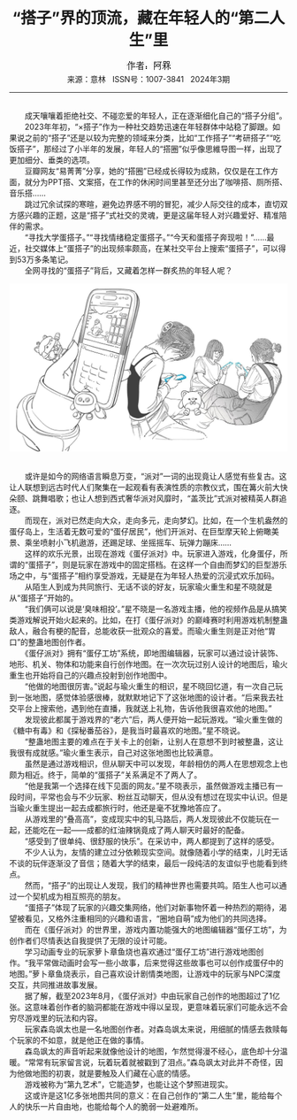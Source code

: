 # <center>“搭子”界的顶流，藏在年轻人的“第二人生”里</center>

<div align=center><img src="https://raw.githubusercontent.com/leaguecn/magazines/main/img_authors/%25d7%25f7%25d5%25df%25a3%25ba%25b0%25a2%2598%258e.jpg"></div>

<center>来源：意林   ISSN号：1007-3841   2024年3期</center>

* * *

<br>　　成天嚷嚷着拒绝社交、不碰恋爱的年轻人，正在逐渐细化自己的“搭子分组”。  
　　2023年年初，“×搭子”作为一种社交趋势迅速在年轻群体中站稳了脚跟。如果说之前的“搭子”还是以较为完整的领域来分类，比如“工作搭子”“考研搭子”“吃饭搭子”，那经过了小半年的发展，年轻人的“搭圈”似乎像思維导图一样，出现了更加细分、垂类的选项。  
　　豆瓣网友“易菁菁”分享，她的“搭圈”已经成长得较为成熟，仅仅是在工作方面，就分为PPT搭、文案搭，在工作的休闲时间里甚至还分出了咖啡搭、厕所搭、音乐搭……  
　　跳过冗余试探的寒暄，避免边界感不明的冒犯，减少人际交往的成本，直切双方感兴趣的正题，这是“搭子”式社交的灵魂，更是这届年轻人对兴趣爱好、精准陪伴的需求。  
　　“寻找大学蛋搭子。”“寻找情绪稳定蛋搭子。”“今天和蛋搭子奔现啦！”……最近，社交媒体上“蛋搭子”的出现频率颇高，在某社交平台上搜索“蛋搭子”，可以得到53万多条笔记。  
　　全网寻找的“蛋搭子”背后，又藏着怎样一群炙热的年轻人呢？

![](https://raw.githubusercontent.com/leaguecn/magazines/main/img/yili20240326-1-l.jpg)

  
<br>　　或许是如今的网络语言瞬息万变，“派对”一词的出现竟让人感觉有些复古。这让人联想到远古时代人们聚集在一起观看有表演性质的宗教仪式，围在篝火前大快朵颐、跳舞唱歌；也让人想到西式奢华派对风靡时，“盖茨比”式派对被精英人群追逐。  
　　而现在，派对已然走向大众，走向多元，走向梦幻。比如，在一个生机盎然的蛋仔岛上，生活着无数可爱的“蛋仔居民”，他们开派对、在巨型摩天轮上俯瞰美景、乘坐喷射小飞机遨游，还踢足球、坐摇摇车、玩弹力蹦床……  
　　这样的欢乐光景，出现在游戏《蛋仔派对》中。玩家进入游戏，化身蛋仔，所谓的“蛋搭子”，则是玩家在游戏中的固定搭档。在这样一个自由而梦幻的巨型游乐场之中，与“蛋搭子”相约享受游戏，无疑是在为年轻人热爱的沉浸式欢乐加码。  
　　从陌生人到成为共同旅行、无话不谈的好友，玩家瑜火重生和星不晓就是从“蛋搭子”开始的。  
　　“我们俩可以说是‘臭味相投’。”星不晓是一名游戏主播，他的视频作品是从搞笑类游戏解说开始火起来的。比如，在打《蛋仔派对》的巅峰赛时利用游戏机制整蛊敌人，融合有梗的配音，总能收获一批观众的喜爱。而瑜火重生则是正对他“胃口”的整蛊地图创作者。  
　　《蛋仔派对》拥有“蛋仔工坊”系统，即地图编辑器，玩家可以通过设计装饰、地形、机关、物体和功能来自行创作地图。在一次次玩过别人设计的地图后，瑜火重生也开始将自己的兴趣点投射到创作地图中。  
　　“他做的地图很厉害。”说起与瑜火重生的相识，星不晓回忆道，有一次自己玩到一张地图，感觉体验感很棒，就默默地记下了这张地图的设计者。“后来我去社交平台上搜索他，遇到他在直播，我就送上礼物，告诉他我很喜欢他的地图。”  
　　发现彼此都属于游戏界的“老六”后，两人便开始一起玩游戏。“瑜火重生做的《糖中有毒》和《探秘番茄谷》，是我当时最喜欢的地图。”星不晓说。  
　　“整蛊地图主要的难点在于关卡上的创新，让别人在意想不到时被整蛊，这让我很有成就感。”瑜火重生表示，自己对这张地图也比较满意。  
　　虽然是通过游戏相识，但从聊天中可以发现，年龄相仿的两人在思想观念上也颇为相近。终于，简单的“蛋搭子”关系满足不了两人了。  
　　“他是我第一个选择在线下见面的网友。”星不晓表示，虽然做游戏主播已有一段时间，平常也会与不少玩家、粉丝互动聊天，但从没有想过在现实中认识。但是当瑜火重生提出一起去成都旅行时，他还是毫不犹豫地答应了。  
　　从游戏里的“叠高高”，变成现实中的轧马路后，两人发现彼此不仅能玩在一起，还能吃在一起——成都的红油辣锅竟成了两人聊天时最好的配备。  
　　“感受到了很单纯、很舒服的快乐”。在采访中，两人都提到了这样的感受。  
　　不少人认为，友情的建立过分依赖现实空间。就像随着小学的结束，儿时无话不谈的玩伴逐渐没了音信；随着大学的结束，最后一段纯洁的友谊似乎也能看到终点。  
　　然而，“搭子”的出现让人发现，我们的精神世界也需要共鸣。陌生人也可以通过一个契机成为相互照亮的朋友。  
　　“蛋搭子”体现了玩家的兴趣交集网络，他们对新事物怀着一种热烈的期待，渴望被看见，又格外注重相同的兴趣和语言，“圈地自萌”成为他们的共同选择。  
　　而在《蛋仔派对》的世界里，游戏内置功能强大的地图编辑器“蛋仔工坊”，为创作者们尽情表达自我提供了无限的设计可能。  
　　学习动画专业的玩家萝卜章鱼烧也喜欢通过“蛋仔工坊”进行游戏地图创作。“我平常做动画时会写一些小故事，后来觉得这些故事也可以创作成蛋仔中的地图。”萝卜章鱼烧表示，自己喜欢设计剧情类地图，让游戏中的玩家与NPC深度交互，共同推进故事发展。  
　　据了解，截至2023年8月，《蛋仔派对》中由玩家自己创作的地图超过了1亿张。这意味着创作者的脑洞都能在游戏中得以呈现，更意味着玩家们可能永远不会穷尽游戏里的玩法和内容。  
　　玩家森岛飒太也是一名地图创作者。对森岛飒太来说，用细腻的情感去救赎每个玩家的不如意，就是他正在做的事情。  
　　森岛飒太的声音听起来就像他设计的地图，乍然觉得漫不经心，底色却十分温暖。“常常有玩家留言说，玩着玩着就被戳到了泪点。”森岛飒太对此并不奇怪，因为他做地图的初衷，就是要触及人们藏在心底的情感。  
　　游戏被称为“第九艺术”，它能造梦，也能让这个梦照进现实。  
　　这或许是这1亿多张地图共同的意义：在自己创作的“第二人生”里，能给每个人的快乐一片自由地，也能给每个人的脆弱一处避难所。
